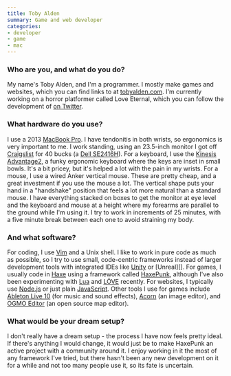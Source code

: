 ```yaml
---
title: Toby Alden
summary: Game and web developer 
categories:
- developer
- game
- mac
---
```


### Who are you, and what do you do?

My name's Toby Alden, and I'm a programmer. I mostly make games and websites, which you can find links to at [tobyalden.com](https://tobyalden.com/ "Toby's website."). I'm currently working on a horror platformer called Love Eternal, which you can follow the development of [on Twitter](https://twitter.com/LoveEternalGame "The Love Eternal Twitter account.").

### What hardware do you use?

I use a 2013 [MacBook Pro][macbook-pro]. I have tendonitis in both wrists, so ergonomics is very important to me. I work standing, using an 23.5-inch monitor I got off [Craigslist][] for 40 bucks (a [Dell SE2416H][se2416h]). For a keyboard, I use the [Kinesis Advantage2][advantage2], a funky ergonomic keyboard where the keys are inset in small bowls. It's a bit pricey, but it's helped a lot with the pain in my wrists. For a mouse, I use a wired Anker vertical mouse. These are pretty cheap, and a great investment if you use the mouse a lot. The vertical shape puts your hand in a "handshake" position that feels a lot more natural than a standard mouse. I have everything stacked on boxes to get the monitor at eye level and the keyboard and mouse at a height where my forearms are parallel to the ground while I'm using it. I try to work in increments of 25 minutes, with a five minute break between each one to avoid straining my body.

### And what software?

For coding, I use [Vim][] and a Unix shell. I like to work in pure code as much as possible, so I try to use small, code-centric frameworks instead of larger development tools with integrated IDEs like [Unity][] or [Unreal][]. For games, I usually code in [Haxe][] using a framework called [HaxePunk][], although I've also been experimenting with [Lua][] and [LÖVE][love] recently. For websites, I typically use [Node.js][] or just plain [JavaScript][]. Other tools I use for games include [Ableton Live 10][live] (for music and sound effects), [Acorn][] (an image editor), and [OGMO Editor][ogmo-editor] (an open source map editor).

### What would be your dream setup?

I don't really have a dream setup - the process I have now feels pretty ideal. If there's anything I would change, it would just be to make HaxePunk an active project with a community around it. I enjoy working in it the most of any framework I've tried, but there hasn't been any new development on it for a while and not too many people use it, so its fate is uncertain.

[acorn]: https://flyingmeat.com/acorn/ "An image editor for the Mac."
[advantage2]: https://kinesis-ergo.com/shop/advantage2/ "A fancy ergonomic keyboard."
[craigslist]: https://www.craigslist.org/ "A classifieds service."
[haxe]: https://haxe.org/ "A cross-platform toolkit and language."
[haxepunk]: http://haxepunk.com/ "A cross-platform game development framework."
[javascript]: https://en.wikipedia.org/wiki/JavaScript "An interpreted scripting language."
[live]: https://www.ableton.com/en/live/ "Musical creation software."
[love]: https://love2d.org/ "A 2D games framework."
[lua]: http://www.lua.org/ "An interpreted scripting language."
[macbook-pro]: https://www.apple.com/macbook-pro/ "A laptop."
[node.js]: https://nodejs.org/en/ "A Javascript application platform."
[ogmo-editor]: https://ogmo-editor-3.github.io "A level editor for game developers."
[se2416h]: https://www.dell.com/en-us/shop/dell-24-monitor-se2416h/apd/210-afvh/monitors-monitor-accessories "A 24 inch LCD monitor."
[unity]: https://unity3d.com/unity/ "A cross-platform game development tool."
[vim]: https://www.vim.org/ "A command-line text editor."
